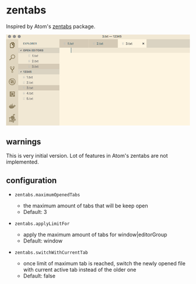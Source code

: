 # zentabs

Inspired by Atom's [zentabs](https://github.com/ArnaudRinquin/atom-zentabs) package.

![screenshot](/images/screenshot.gif)

## warnings

This is very initial version. Lot of features in Atom's zentabs are not implemented.

 ## configuration

- `zentabs.maximumOpenedTabs`
  - the maximum amount of tabs that will be keep open
  - Default: 3

- `zentabs.applyLimitFor`
  - apply the maximum amount of tabs for window|editorGroup
  - Default: window

- `zentabs.switchWithCurrentTab`
  - once limit of maximum tab is reached, switch the newly opened file with current active tab instead of the older one
  - Default: false
